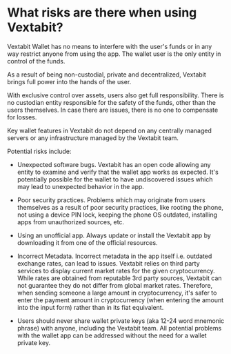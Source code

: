 # What risks are there when using Vextabit?

Vextabit Wallet has no means to interfere with the user's funds or in any way restrict anyone from using the app. The wallet user is the only entity in control of the funds.

As a result of being non-custodial, private and decentralized, Vextabit brings full power into the hands of the user.

With exclusive control over assets, users also get full responsibility. There is no custodian entity responsible for the safety of the funds, other than the users themselves. In case there are issues, there is no one to compensate for losses.

Key wallet features in Vextabit do not depend on any centrally managed servers or any infrastructure managed by the Vextabit team.

Potential risks include:

- Unexpected software bugs. Vextabit has an open code allowing any entity to examine and verify that the wallet app works as expected. It's potentially possible for the wallet to have undiscovered issues which may lead to unexpected behavior in the app.

- Poor security practices. Problems which may originate from users themselves as a result of poor security practices, like rooting the phone, not using a device PIN lock, keeping the phone OS outdated, installing apps from unauthorized sources, etc.

- Using an unofficial app. Always update or install the Vextabit app by downloading it from one of the official resources.

- Incorrect Metadata. Incorrect metadata in the app itself i.e. outdated exchange rates, can lead to issues. Vextabit relies on third party services to display current market rates for the given cryptocurrency. While rates are obtained from reputable 3rd party sources, Vextabit can not guarantee they do not differ from global market rates. Therefore, when sending someone a large amount in cryptocurrency, it's safer to enter the payment amount in cryptocurrency (when entering the amount into the input form) rather than in its fiat equivalent.

- Users should never share wallet private keys (aka 12-24 word mnemonic phrase) with anyone, including the Vextabit team. All potential problems with the wallet app can be addressed without the need for a wallet private key.